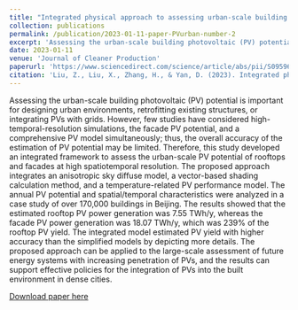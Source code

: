 ```yaml
---
title: "Integrated physical approach to assessing urban-scale building photovoltaic potential at high spatiotemporal resolution"
collection: publications
permalink: /publication/2023-01-11-paper-PVurban-number-2
excerpt: 'Assessing the urban-scale building photovoltaic (PV) potential is important for designing urban environments, retrofitting existing structures, or integrating PVs with grids. However, few studies have considered high-temporal-resolution simulations, the facade PV potential, and a comprehensive PV model simultaneously; thus, the overall accuracy of the estimation of PV potential may be limited. Therefore, this study developed an integrated framework to assess the urban-scale PV potential of rooftops and facades at high spatiotemporal resolution. The proposed approach integrates an anisotropic sky diffuse model, a vector-based shading calculation method, and a temperature-related PV performance model. The annual PV potential and spatial/temporal characteristics were analyzed in a case study of over 170,000 buildings in Beijing. The results showed that the estimated rooftop PV power generation was 7.55 TWh/y, whereas the facade PV power generation was 18.07 TWh/y, which was 239% of the rooftop PV yield. The integrated model estimated PV yield with higher accuracy than the simplified models by depicting more details. The proposed approach can be applied to the large-scale assessment of future energy systems with increasing penetration of PVs, and the results can support effective policies for the integration of PVs into the built environment in dense cities.'
date: 2023-01-11
venue: 'Journal of Cleaner Production'
paperurl: 'https://www.sciencedirect.com/science/article/abs/pii/S0959652623001373'
citation: 'Liu, Z., Liu, X., Zhang, H., & Yan, D. (2023). Integrated physical approach to assessing urban-scale building photovoltaic potential at high spatiotemporal resolution. Journal of Cleaner Production, 135979.'
---
```

Assessing the urban-scale building photovoltaic (PV) potential is important for designing urban environments, retrofitting existing structures, or integrating PVs with grids. However, few studies have considered high-temporal-resolution simulations, the facade PV potential, and a comprehensive PV model simultaneously; thus, the overall accuracy of the estimation of PV potential may be limited. Therefore, this study developed an integrated framework to assess the urban-scale PV potential of rooftops and facades at high spatiotemporal resolution. The proposed approach integrates an anisotropic sky diffuse model, a vector-based shading calculation method, and a temperature-related PV performance model. The annual PV potential and spatial/temporal characteristics were analyzed in a case study of over 170,000 buildings in Beijing. The results showed that the estimated rooftop PV power generation was 7.55 TWh/y, whereas the facade PV power generation was 18.07 TWh/y, which was 239% of the rooftop PV yield. The integrated model estimated PV yield with higher accuracy than the simplified models by depicting more details. The proposed approach can be applied to the large-scale assessment of future energy systems with increasing penetration of PVs, and the results can support effective policies for the integration of PVs into the built environment in dense cities.

[Download paper here](http://zr-liu.github.io/files/05_Integrated_physical_approach_to_assessing_urban-scale_building_photovoltaic_potential_at_high_spatiotemporal_resolution.pdf)
